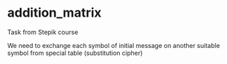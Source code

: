 # addition_matrix
Task from Stepik course

We need to exchange each symbol of initial message on another suitable symbol from special table (substitution cipher) 
